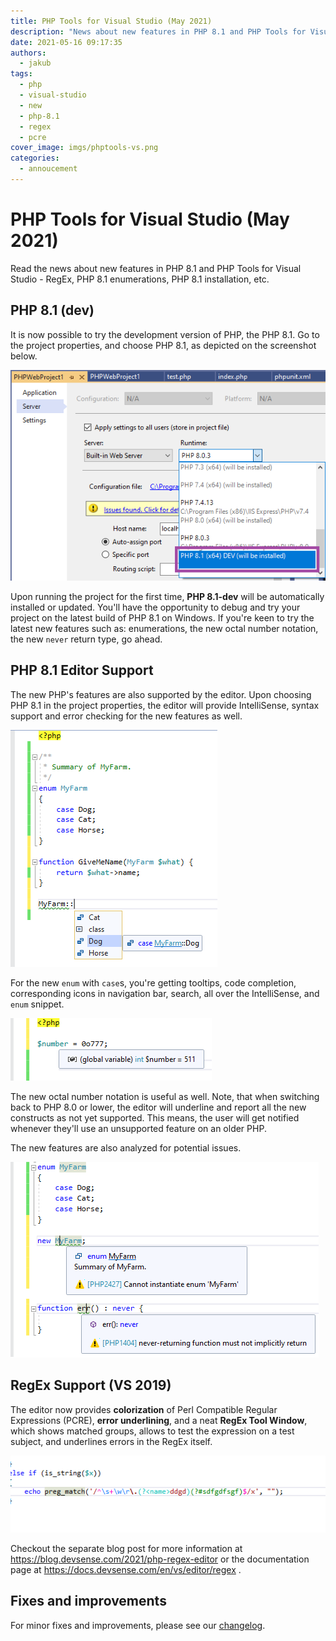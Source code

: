 ```yaml
---
title: PHP Tools for Visual Studio (May 2021)
description: "News about new features in PHP 8.1 and PHP Tools for Visual Studio - RegEx, PHP 8.1 enumerations, PHP 8.1 installation, etc."
date: 2021-05-16 09:17:35
authors:
  - jakub
tags:
  - php
  - visual-studio
  - new
  - php-8.1
  - regex
  - pcre
cover_image: imgs/phptools-vs.png
categories:
  - annoucement
---
```


# PHP Tools for Visual Studio (May 2021)

Read the news about new features in PHP 8.1 and PHP Tools for Visual Studio - RegEx, PHP 8.1 enumerations, PHP 8.1 installation, etc.

<!-- more -->

## PHP 8.1 (dev)

It is now possible to try the development version of PHP, the PHP 8.1. Go to the project properties, and choose PHP 8.1, as depicted on the screenshot below.

![Image description](imgs/php8.1-dev-install.png)

Upon running the project for the first time, **PHP 8.1-dev** will be automatically installed or updated. You'll have the opportunity to debug and try your project on the latest build of PHP 8.1 on Windows. If you're keen to try the latest new features such as: enumerations, the new octal number notation, the new `never` return type, go ahead.

## PHP 8.1 Editor Support

The new PHP's features are also supported by the editor. Upon choosing PHP 8.1 in the project properties, the editor will provide IntelliSense, syntax support and error checking for the new features as well.

![Image description](imgs/php81-case.png)

For the new `enum` with `case`s, you're getting tooltips, code completion, corresponding icons in navigation bar, search, all over the IntelliSense, and `enum` snippet.

![Image description](imgs/php81-oct.png)

The new octal number notation is useful as well. Note, that when switching back to PHP 8.0 or lower, the editor will underline and report all the new constructs as not yet supported. This means, the user will get notified whenever they'll use an unsupported feature on an older PHP.

The new features are also analyzed for potential issues. 

![Image description](imgs/php81-errors.png)

## RegEx Support (VS 2019)

The editor now provides **colorization** of Perl Compatible Regular Expressions (PCRE), **error underlining**, and a neat **RegEx Tool Window**, which shows matched groups, allows to test the expression on a test subject, and underlines errors in the RegEx itself.

![Image description](imgs/vs-regex-brace-match.gif)

Checkout the separate blog post for more information at https://blog.devsense.com/2021/php-regex-editor or the documentation page at https://docs.devsense.com/en/vs/editor/regex .

## Fixes and improvements

For minor fixes and improvements, please see our [changelog](https://www.devsense.com/download). 